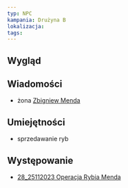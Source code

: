 ```yaml
---
typ: NPC
kampania: Drużyna B
lokalizacja: 
tags: 
---
```

## Wygląd

## Wiadomości
- żona [Zbigniew Menda](./Zbigniew%20Menda.md)

## Umiejętności
- sprzedawanie ryb 

## Występowanie
- [28_25112023 Operacja Rybia Menda](../sesje/28_25112023%20Operacja%20Rybia%20Menda.md)





